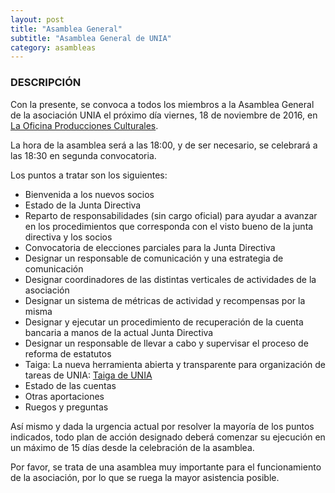 ```yaml
---
layout: post
title: "Asamblea General"
subtitle: "Asamblea General de UNIA"
category: asambleas
---
```


### DESCRIPCIÓN

Con la presente, se convoca a todos los miembros a la Asamblea General de la asociación UNIA el próximo día viernes, 18 de noviembre de 2016, en [La Oficina Producciones Culturales](https://www.google.es/maps/place/LA+OFICINA+Producciones+Culturales/@36.8407451,-2.4659522,15z/data=!4m2!3m1!1s0x0:0xcdfbe3a383b843eb?sa=X&ved=0ahUKEwiio_DdqIzQAhUFExoKHX7OCh0Q_BIIdzAO).

La hora de la asamblea será a las 18:00, y de ser necesario, se celebrará a las 18:30 en segunda convocatoria.

Los puntos a tratar son los siguientes:

 * Bienvenida a los nuevos socios
 * Estado de la Junta Directiva
 * Reparto de responsabilidades (sin cargo oficial) para ayudar a avanzar en los procedimientos que corresponda con el visto bueno de la junta directiva y los socios
 * Convocatoria de elecciones parciales para la Junta Directiva
 * Designar un responsable de comunicación y una estrategia de comunicación
 * Designar coordinadores de las distintas verticales de actividades de la asociación
 * Designar un sistema de métricas de actividad y recompensas por la misma
 * Designar y ejecutar un procedimiento de recuperación de la cuenta bancaria a manos de la actual Junta Directiva
 * Designar un responsable de llevar a cabo y supervisar el proceso de reforma de estatutos
 * Taiga: La nueva herramienta abierta y transparente para organización de tareas de UNIA: [Taiga de UNIA](https://tree.taiga.io/profile/UNIA)
 * Estado de las cuentas
 * Otras aportaciones
 * Ruegos y preguntas

Así mismo y dada la urgencia actual por resolver la mayoría de los puntos indicados, todo plan de acción designado deberá comenzar su ejecución en un máximo de 15 días desde la celebración de la asamblea.

Por favor, se trata de una asamblea muy importante para el funcionamiento de la asociación, por lo que se ruega la mayor asistencia posible.


